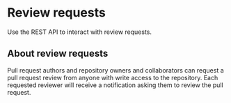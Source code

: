 # Review requests

Use the REST API to interact with review requests.

## About review requests

Pull request authors and repository owners and collaborators can request a pull request review from anyone with write access to the repository. Each requested reviewer will receive a notification asking them to review the pull request.
